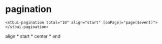 # pagination

```
<stbui-pagination total="10" align="start" [onPage]="page($event)"></stbui-pagination>
```

align
    * start
    * center
    * end